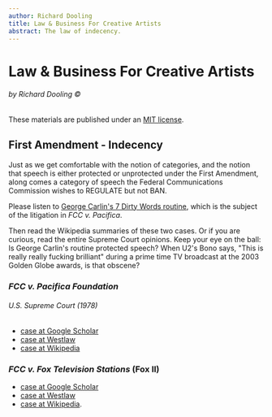 ```yaml
---
author: Richard Dooling
title: Law & Business For Creative Artists
abstract: The law of indecency.
---
```

# Law & Business For Creative Artists

###### by Richard Dooling &copy;

These materials are published under an [MIT license](https://github.com/RichardDooling/ArtBizLaw/blob/master/LICENSE). 

## First Amendment - Indecency

Just as we get comfortable with the notion of categories, 
and the notion that speech is either protected or unprotected under the First Amendment, 
along comes a category of speech the Federal Communications Commission wishes to REGULATE but not BAN. 

Please listen to [George Carlin's 7 Dirty Words routine][7dirty], 
which is the subject of the litigation in *FCC v. Pacifica*. 

Then read the Wikipedia summaries of these two cases. 
Or if you are curious, read the entire Supreme Court opinions.
Keep your eye on the ball: 
Is George Carlin's routine protected speech? 
When U2's Bono says, "This is really really fucking brilliant" 
during a prime time TV broadcast at the 2003 Golden Globe awards, is that obscene?

### *FCC v. Pacifica Foundation*

###### U.S. Supreme Court (1978)

* [case at Google Scholar](http://scholar.google.com/scholar_case?case=9738309099999149495)
* [case at Westlaw][pacifica]
* [case at Wikipedia](https://en.wikipedia.org/wiki/FCC_v._Pacifica_Foundation)

### *FCC v. Fox Television Stations* (Fox II)

* [case at Google Scholar](http://scholar.google.com/scholar_case?case=9187101700166207966) 
* [case at Westlaw][fox]
* [case at Wikipedia](http://en.wikipedia.org/wiki/Federal_Communications_Commission_v._Fox_Television_Stations_(2012)).

[7dirty]:	http://www.youtube.com/watch?v=vbZhpf3sQxQ	"George Carlin Seven Dirty Words"
[fox]:		http://lawschool.westlaw.com/shared/westlawRedirect.aspx?task=find\&cite=132+S.Ct.+2307\&appflag=67.12	"FCC v. Fox"
[pacifica]:	http://lawschool.westlaw.com/shared/westlawRedirect.aspx?task=find\&cite=98sct3026\&appflag=67.12	"FCC v. Pacifica"

<!-- BEGIN COMMENT -->

<!--

-->

<!-- END COMMENT -->


